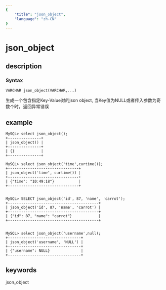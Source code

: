 ```yaml
---
{
    "title": "json_object",
    "language": "zh-CN"
}
---
```


<!-- 
Licensed to the Apache Software Foundation (ASF) under one
or more contributor license agreements.  See the NOTICE file
distributed with this work for additional information
regarding copyright ownership.  The ASF licenses this file
to you under the Apache License, Version 2.0 (the
"License"); you may not use this file except in compliance
with the License.  You may obtain a copy of the License at

  http://www.apache.org/licenses/LICENSE-2.0

Unless required by applicable law or agreed to in writing,
software distributed under the License is distributed on an
"AS IS" BASIS, WITHOUT WARRANTIES OR CONDITIONS OF ANY
KIND, either express or implied.  See the License for the
specific language governing permissions and limitations
under the License.
-->

# json_object
## description
### Syntax

`VARCHAR json_object(VARCHAR,...)`


生成一个包含指定Key-Value对的json object, 当Key值为NULL或者传入参数为奇数个时，返回异常错误

## example

```
MySQL> select json_object();
+---------------+
| json_object() |
+---------------+
| {}            |
+---------------+

MySQL> select json_object('time',curtime());
+--------------------------------+
| json_object('time', curtime()) |
+--------------------------------+
| {"time": "10:49:18"}           |
+--------------------------------+


MySQL> SELECT json_object('id', 87, 'name', 'carrot');
+-----------------------------------------+
| json_object('id', 87, 'name', 'carrot') |
+-----------------------------------------+
| {"id": 87, "name": "carrot"}            |
+-----------------------------------------+


MySQL> select json_object('username',null);
+---------------------------------+
| json_object('username', 'NULL') |
+---------------------------------+
| {"username": NULL}              |
+---------------------------------+
```
## keywords
json_object
